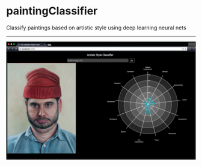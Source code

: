 # paintingClassifier
Classify paintings based on artistic style using deep learning neural nets

---


![screenshot](https://github.com/sjesupaul/paintingClassifier/blob/master/app_screenshot)
